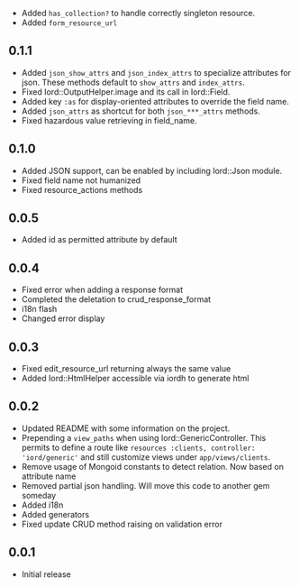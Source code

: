 * Added `has_collection?` to handle correctly singleton resource.
* Added `form_resource_url`

## 0.1.1
* Added `json_show_attrs` and `json_index_attrs` to specialize attributes for
  json. These methods default to `show_attrs` and `index_attrs`.
* Fixed Iord::OutputHelper.image and its call in Iord::Field.
* Added key `:as` for display-oriented attributes to override the field name.
* Added `json_attrs` as shortcut for both `json_***_attrs` methods.
* Fixed hazardous value retrieving in field_name.

## 0.1.0
* Added JSON support, can be enabled by including Iord::Json module.
* Fixed field name not humanized
* Fixed resource_actions methods

## 0.0.5
* Added id as permitted attribute by default

## 0.0.4
* Fixed error when adding a response format
* Completed the deletation to crud_response_format
* i18n flash
* Changed error display

## 0.0.3
* Fixed edit_resource_url returning always the same value
* Added Iord::HtmlHelper accessible via iordh to generate html

## 0.0.2
* Updated README with some information on the project.
* Prepending a `view_paths` when using Iord::GenericController.
  This permits to define a route like `resources :clients, controller: 'iord/generic'`
  and still customize views under `app/views/clients`.
* Remove usage of Mongoid constants to detect relation. Now based on attribute name
* Removed partial json handling. Will move this code to another gem someday
* Added i18n
* Added generators
* Fixed update CRUD method raising on validation error

## 0.0.1
* Initial release

